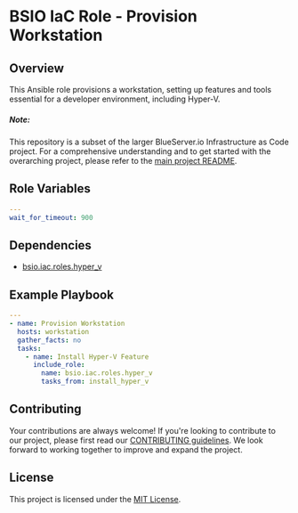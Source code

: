 # BSIO IaC Role - Provision Workstation

## Overview

This Ansible role provisions a workstation, setting up features and tools essential for a developer environment, including Hyper-V.


##### **Note**:

This repository is a subset of the larger BlueServer.io Infrastructure as Code project. For a comprehensive understanding and to get started with the overarching project, please refer to the [main project README](https://github.com/blueserverio/bsio.iac.provision_environment/blob/main/README.md).

## Role Variables

```yaml
---
wait_for_timeout: 900
```

## Dependencies

- [bsio.iac.roles.hyper_v](https://github.com/blueserverio/bsio.iac.roles.hyper_v)

## Example Playbook

```yaml
--- 
- name: Provision Workstation
  hosts: workstation
  gather_facts: no
  tasks:
    - name: Install Hyper-V Feature
      include_role: 
        name: bsio.iac.roles.hyper_v
        tasks_from: install_hyper_v
```

## Contributing
Your contributions are always welcome! If you're looking to contribute to our project, please first read our [CONTRIBUTING guidelines](https://github.com/blueserverio/bsio.iac.provision_environment/blob/main/CONTRIBUTING.md). We look forward to working together to improve and expand the project.


## License
This project is licensed under the [MIT License](LICENSE).